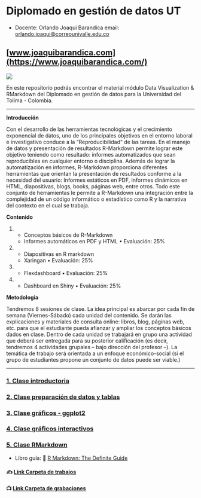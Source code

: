 
# Diplomado en gestión de datos UT

- Docente: Orlando Joaqui Barandica email: orlando.joaqui@correounivalle.edu.co
## [www.joaquibarandica.com](https://www.joaquibarandica.com/)

![](https://upload.wikimedia.org/wikipedia/commons/9/95/Universidad_del_Tolima_logo.jpg)

En este repositorio podrás encontrar el material módulo Data Visualization & RMarkdown del Diplomado en gestión de datos para la Universidad del Tolima - Colombia.

---

**Introducción**

Con el desarrollo de las herramientas tecnológicas y el crecimiento exponencial de datos, uno de los principales objetivos en el entorno laboral e investigativo conduce a la “Reproducibilidad” de las tareas. En el manejo de datos y presentación de resultados R-Markdown permite lograr este objetivo teniendo como resultado: informes automatizados que sean reproducibles en cualquier entorno o disciplina.
Además de lograr la automatización en informes, R-Markdown proporciona diferentes herramientas que orientan la presentación de resultados conforme a la necesidad del usuario: Informes estáticos en PDF, informes dinámicos en HTML, diapositivas, blogs, books, páginas web, entre otros. Todo este conjunto de herramientas le permite a R-Markdown una integración entre la complejidad de un código informático o estadístico como R y la narrativa del contexto en el cual se trabaja.

**Contenido**

1.	 - Conceptos básicos de R-Markdown                            
     - Informes automáticos en PDF y HTML	•	Evaluación: 25%   
2.   - Diapositivas en R markdown                                 
     - Xaringan	•	Evaluación: 25%                             
3.   - Flexdashboard	•	Evaluación: 25%                     
4.   - Dashboard en Shiny	•	Evaluación: 25%                 

**Metodología**

Tendremos 8 sesiones de clase. La idea principal es abarcar por cada fin de semana (Viernes-Sábado) cada unidad del contenido. Se darán las explicaciones y materiales de consulta online: libros, blog, páginas web, etc. para que el estudiante pueda afianzar y ampliar los conceptos básicos dados en clase. Dentro de cada unidad se trabajará en grupo una actividad que deberá ser entregada para su posterior calificación (es decir, tendremos 4 actividades grupales – bajo dirección del profesor –). La temática de trabajo será orientada a un enfoque económico-social (si el grupo de estudiantes propone un conjunto de datos puede ser viable.)


---

### [1. Clase introductoria](https://juniorjb5.github.io/DiplomadoUT/1_Intro/1_Intro.html#1)

### [2. Clase preparación de datos y tablas](https://juniorjb5.github.io/DiplomadoUT/2_Data/2_Data.html#1)

### [3. Clase gráficos - ggplot2](https://juniorjb5.github.io/DiplomadoUT/3_ggplot2/3_ggplot2.html#1)

### [4. Clase gráficos interactivos](https://juniorjb5.github.io/DiplomadoUT/4_InteractiveR/4_Interactive.html#1)

### [5. Clase RMarkdown](https://juniorjb5.github.io/DiplomadoUT/5_Rmarkdown/index.html#1)

- Libro guía: 📕 [R Markdown: The Definite Guide](https://bookdown.org/yihui/rmarkdown/)


#### ✍ [Link Carpeta de trabajos](https://drive.google.com/drive/folders/1aUpZD355rcOCUBWVd8yRQ0tRWbWNN1nv?usp=sharing)

#### 📺 [Link Carpeta de grabaciones](https://drive.google.com/drive/folders/1sFce8vfmJTcgl6u7GtGCGI6i-Da4NdUj?usp=sharing)
